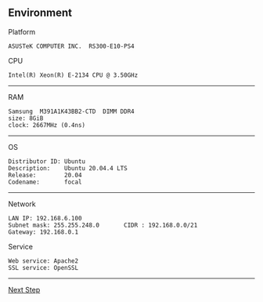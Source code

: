 ## Environment

Platform
```
ASUSTeK COMPUTER INC.  RS300-E10-PS4
```


CPU
```
Intel(R) Xeon(R) E-2134 CPU @ 3.50GHz
```
---

RAM
```
Samsung  M391A1K43BB2-CTD  DIMM DDR4 
size: 8GiB
clock: 2667MHz (0.4ns)
```
---

OS

```
Distributor ID: Ubuntu
Description:    Ubuntu 20.04.4 LTS
Release:        20.04
Codename:       focal
```
---

Network
```
LAN IP: 192.168.6.100
Subnet mask: 255.255.248.0       CIDR : 192.168.0.0/21 
Gateway: 192.168.0.1 
```

Service
```
Web service: Apache2
SSL service: OpenSSL
```


---

<a href= "./01.Preparation.md" >Next Step </a>